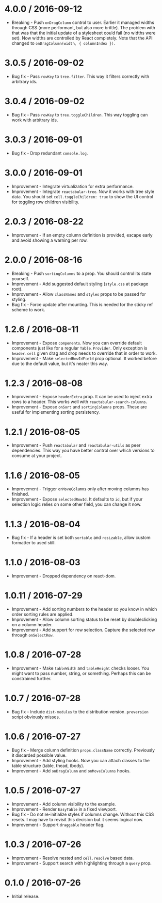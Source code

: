 4.0.0 / 2016-09-12
==================

  * Breaking - Push `onDragColumn` control to user. Earlier it managed widths through CSS (more performant, but also more brittle). The problem with that was that the initial update of a stylesheet could fail (no widths were set). Now widths are controlled by React completely. Note that the API changed to `onDragColumn(width, { columnIndex })`.

3.0.5 / 2016-09-02
==================

  * Bug fix - Pass `rowKey` to `tree.filter`. This way it filters correctly with arbitrary ids.

3.0.4 / 2016-09-02
==================

  * Bug fix - Pass `rowKey` to `tree.toggleChildren`. This way toggling can work with arbitrary ids.

3.0.3 / 2016-09-01
==================

  * Bug fix - Drop redundant `console.log`.

3.0.0 / 2016-09-01
==================

  * Improvement - Integrate virtualization for extra performance.
  * Improvement - Integrate `reactabular-tree`. Now it works with tree style data. You should set `cell.toggleChildren: true` to show the UI control for toggling row children visibility.

2.0.3 / 2016-08-22
==================

  * Improvement - If an empty column definition is provided, escape early and avoid showing a warning per row.

2.0.0 / 2016-08-16
==================

  * Breaking - Push `sortingColumns` to a prop. You should control its state yourself.
  * Improvement - Add suggested default styling (`style.css` at package root).
  * Improvement - Allow `classNames` and `styles` props to be passed for styling.
  * Bug fix - Force update after mounting. This is needed for the sticky ref scheme to work.

1.2.6 / 2016-08-11
==================

  * Improvement - Expose `components`. Now you can override default components just like for a regular `Table.Provider`. Only exception is `header.cell` given drag and drop needs to override that in order to work.
  * Improvement - Make `selectedRowIdField` prop optional. It worked before due to the default value, but it's neater this way.

1.2.3 / 2016-08-08
==================

  * Improvement - Expose `headerExtra` prop. It can be used to inject extra rows to a header. This works well with `reactabular-search-columns`.
  * Improvement - Expose `onSort` and `sortingColumns` props. These are useful for implementing sorting persistency.

1.2.1 / 2016-08-05
==================

  * Improvement - Push `reactabular` and `reactabular-utils` as peer dependencies. This way you have better control over which versions to consume at your project.

1.1.6 / 2016-08-05
==================

  * Improvement - Trigger `onMoveColumns` only after moving columns has finished.
  * Improvement - Expose `selectedRowId`. It defaults to `id`, but if your selection logic relies on some other field, you can change it now.

1.1.3 / 2016-08-04
==================

  * Bug fix - If a header is set both `sortable` and `resizable`, allow custom formatter to used still.

1.1.0 / 2016-08-03
==================

  * Improvement - Dropped dependency on react-dom.

1.0.11 / 2016-07-29
===================

  * Improvement - Add sorting numbers to the header so you know in which order sorting rules are applied.
  * Improvement - Allow column sorting status to be reset by doubleclicking on a column header.
  * Improvement - Add support for row selection. Capture the selected row through `onSelectRow`.

1.0.8 / 2016-07-28
==================

  * Improvement - Make `tableWidth` and `tableHeight` checks looser. You might want to pass number, string, or something. Perhaps this can be constrained further.

1.0.7 / 2016-07-28
==================

  * Bug fix - Include `dist-modules` to the distribution version. `preversion` script obviously misses.

1.0.6 / 2016-07-27
==================

  * Bug fix - Merge column definition `props.className` correctly. Previously it discarded possible value.
  * Improvement - Add styling hooks. Now you can attach classes to the table structure (table, thead, tbody).
  * Improvement - Add `onDragColumn` and `onMoveColumns` hooks.

1.0.5 / 2016-07-27
==================

  * Improvement - Add column visibility to the example.
  * Improvement - Render `EasyTable` in a fixed viewport.
  * Bug fix - Do not re-initialize styles if columns change. Without this CSS resets. I may have to revisit this decision but it seems logical now.
  * Improvement - Support `draggable` header flag.

1.0.3 / 2016-07-26
==================

  * Improvement - Resolve nested and `cell.resolve` based data.
  * Improvement - Support search with highlighting through a `query` prop.

0.1.0 / 2016-07-26
==================

  * Initial release.
